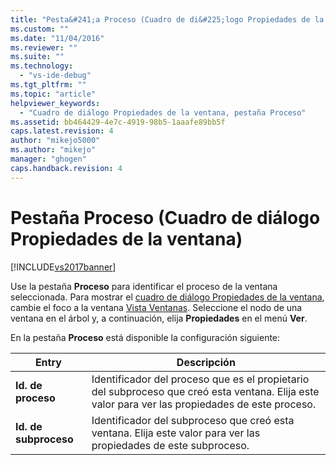 ```yaml
---
title: "Pesta&#241;a Proceso (Cuadro de di&#225;logo Propiedades de la ventana) | Microsoft Docs"
ms.custom: ""
ms.date: "11/04/2016"
ms.reviewer: ""
ms.suite: ""
ms.technology: 
  - "vs-ide-debug"
ms.tgt_pltfrm: ""
ms.topic: "article"
helpviewer_keywords: 
  - "Cuadro de diálogo Propiedades de la ventana, pestaña Proceso"
ms.assetid: bb464429-4e7c-4919-98b5-1aaafe89bb5f
caps.latest.revision: 4
author: "mikejo5000"
ms.author: "mikejo"
manager: "ghogen"
caps.handback.revision: 4
---
```

# Pesta&#241;a Proceso (Cuadro de di&#225;logo Propiedades de la ventana)
[!INCLUDE[vs2017banner](../code-quality/includes/vs2017banner.md)]

Use la pestaña **Proceso** para identificar el proceso de la ventana seleccionada.  Para mostrar el [cuadro de diálogo Propiedades de la ventana](../debugger/window-properties-dialog-box.md), cambie el foco a la ventana [Vista Ventanas](../debugger/windows-view.md).  Seleccione el nodo de una ventana en el árbol y, a continuación, elija **Propiedades** en el menú **Ver**.  
  
 En la pestaña **Proceso** está disponible la configuración siguiente:  
  
|Entry|Descripción|  
|-----------|-----------------|  
|**Id. de proceso**|Identificador del proceso que es el propietario del subproceso que creó esta ventana.  Elija este valor para ver las propiedades de este proceso.|  
|**Id. de subproceso**|Identificador del subproceso que creó esta ventana.  Elija este valor para ver las propiedades de este subproceso.|